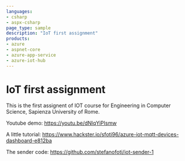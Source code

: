 ```yaml
---
languages:
- csharp
- aspx-csharp
page_type: sample
description: "IoT first assignment"
products:
- azure
- aspnet-core
- azure-app-service
- azure-iot-hub
---
```


# IoT first assignment

This is the first assignent of IOT course for Engineering in Computer Science, Sapienza University of Rome.

Youtube demo: https://youtu.be/dNlqYiPIsmw

A little tutorial: https://www.hackster.io/sfoti96/azure-iot-mqtt-devices-dashboard-e812ba

The sender code: https://github.com/stefanofoti/iot-sender-1